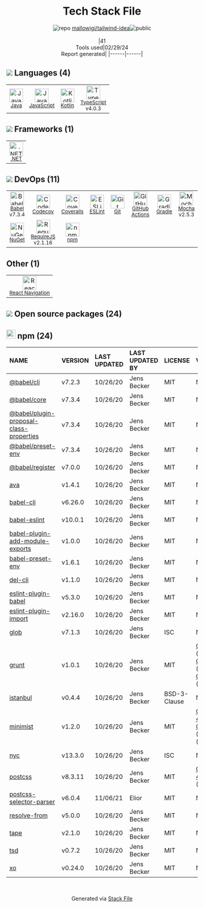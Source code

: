 <!--
&lt;--- Readme.md Snippet without images Start ---&gt;
## Tech Stack
mallowigi/tailwind-idea is built on the following main stack:

- [Java](https://www.java.com) – Languages
- [JavaScript](https://developer.mozilla.org/en-US/docs/Web/JavaScript) – Languages
- [Kotlin](https://kotlinlang.org/) – Languages
- [TypeScript](http://www.typescriptlang.org) – Languages
- [.NET](http://www.microsoft.com/net/) – Frameworks (Full Stack)
- [Babel](http://babeljs.io/) – JavaScript Compilers
- [Codecov](https://codecov.io/) – Code Coverage
- [Coveralls](https://coveralls.io/) – Code Coverage
- [ESLint](http://eslint.org/) – Code Review
- [GitHub Actions](https://github.com/features/actions) – Continuous Integration
- [Gradle](https://www.gradle.org/) – Java Build Tools
- [Mocha](http://mochajs.org/) – Javascript Testing Framework
- [RequireJS](http://requirejs.org/) – Front End Package Manager
- [React Navigation](https://reactnavigation.org/) – Cross-Platform Mobile Tools

Full tech stack [here](/techstack.md)

&lt;--- Readme.md Snippet without images End ---&gt;

&lt;--- Readme.md Snippet with images Start ---&gt;
## Tech Stack
mallowigi/tailwind-idea is built on the following main stack:

- <img width='25' height='25' src='https://img.stackshare.io/service/995/K85ZWV2F.png' alt='Java'/> [Java](https://www.java.com) – Languages
- <img width='25' height='25' src='https://img.stackshare.io/service/1209/javascript.jpeg' alt='JavaScript'/> [JavaScript](https://developer.mozilla.org/en-US/docs/Web/JavaScript) – Languages
- <img width='25' height='25' src='https://img.stackshare.io/service/3750/pCfEzr6L.png' alt='Kotlin'/> [Kotlin](https://kotlinlang.org/) – Languages
- <img width='25' height='25' src='https://img.stackshare.io/service/1612/bynNY5dJ.jpg' alt='TypeScript'/> [TypeScript](http://www.typescriptlang.org) – Languages
- <img width='25' height='25' src='https://img.stackshare.io/service/1014/IoPy1dce_400x400.png' alt='.NET'/> [.NET](http://www.microsoft.com/net/) – Frameworks (Full Stack)
- <img width='25' height='25' src='https://img.stackshare.io/service/2739/-1wfGjNw.png' alt='Babel'/> [Babel](http://babeljs.io/) – JavaScript Compilers
- <img width='25' height='25' src='https://img.stackshare.io/service/2673/Codecov_Mark_Circle_Pink.png' alt='Codecov'/> [Codecov](https://codecov.io/) – Code Coverage
- <img width='25' height='25' src='https://img.stackshare.io/service/680/a43e4a04cb9f778842de43f95db59a14.png' alt='Coveralls'/> [Coveralls](https://coveralls.io/) – Code Coverage
- <img width='25' height='25' src='https://img.stackshare.io/service/3337/Q4L7Jncy.jpg' alt='ESLint'/> [ESLint](http://eslint.org/) – Code Review
- <img width='25' height='25' src='https://img.stackshare.io/service/11563/actions.png' alt='GitHub Actions'/> [GitHub Actions](https://github.com/features/actions) – Continuous Integration
- <img width='25' height='25' src='https://img.stackshare.io/service/975/gradlephant-social-black-bg.png' alt='Gradle'/> [Gradle](https://www.gradle.org/) – Java Build Tools
- <img width='25' height='25' src='https://img.stackshare.io/service/832/mocha.png' alt='Mocha'/> [Mocha](http://mochajs.org/) – Javascript Testing Framework
- <img width='25' height='25' src='https://img.stackshare.io/service/852/1781835.png' alt='RequireJS'/> [RequireJS](http://requirejs.org/) – Front End Package Manager
- <img width='25' height='25' src='https://img.stackshare.io/service/6422/react-navigation.png' alt='React Navigation'/> [React Navigation](https://reactnavigation.org/) – Cross-Platform Mobile Tools

Full tech stack [here](/techstack.md)

&lt;--- Readme.md Snippet with images End ---&gt;
-->
<div align="center">

# Tech Stack File
![](https://img.stackshare.io/repo.svg "repo") [mallowigi/tailwind-idea](https://github.com/mallowigi/tailwind-idea)![](https://img.stackshare.io/public_badge.svg "public")
<br/><br/>
|41<br/>Tools used|02/29/24 <br/>Report generated|
|------|------|
</div>

## <img src='https://img.stackshare.io/languages.svg'/> Languages (4)
<table><tr>
  <td align='center'>
  <img width='36' height='36' src='https://img.stackshare.io/service/995/K85ZWV2F.png' alt='Java'>
  <br>
  <sub><a href="https://www.java.com">Java</a></sub>
  <br>
  <sub></sub>
</td>

<td align='center'>
  <img width='36' height='36' src='https://img.stackshare.io/service/1209/javascript.jpeg' alt='JavaScript'>
  <br>
  <sub><a href="https://developer.mozilla.org/en-US/docs/Web/JavaScript">JavaScript</a></sub>
  <br>
  <sub></sub>
</td>

<td align='center'>
  <img width='36' height='36' src='https://img.stackshare.io/service/3750/pCfEzr6L.png' alt='Kotlin'>
  <br>
  <sub><a href="https://kotlinlang.org/">Kotlin</a></sub>
  <br>
  <sub></sub>
</td>

<td align='center'>
  <img width='36' height='36' src='https://img.stackshare.io/service/1612/bynNY5dJ.jpg' alt='TypeScript'>
  <br>
  <sub><a href="http://www.typescriptlang.org">TypeScript</a></sub>
  <br>
  <sub>v4.0.3</sub>
</td>

</tr>
</table>

## <img src='https://img.stackshare.io/frameworks.svg'/> Frameworks (1)
<table><tr>
  <td align='center'>
  <img width='36' height='36' src='https://img.stackshare.io/service/1014/IoPy1dce_400x400.png' alt='.NET'>
  <br>
  <sub><a href="http://www.microsoft.com/net/">.NET</a></sub>
  <br>
  <sub></sub>
</td>

</tr>
</table>

## <img src='https://img.stackshare.io/devops.svg'/> DevOps (11)
<table><tr>
  <td align='center'>
  <img width='36' height='36' src='https://img.stackshare.io/service/2739/-1wfGjNw.png' alt='Babel'>
  <br>
  <sub><a href="http://babeljs.io/">Babel</a></sub>
  <br>
  <sub>v7.3.4</sub>
</td>

<td align='center'>
  <img width='36' height='36' src='https://img.stackshare.io/service/2673/Codecov_Mark_Circle_Pink.png' alt='Codecov'>
  <br>
  <sub><a href="https://codecov.io/">Codecov</a></sub>
  <br>
  <sub></sub>
</td>

<td align='center'>
  <img width='36' height='36' src='https://img.stackshare.io/service/680/a43e4a04cb9f778842de43f95db59a14.png' alt='Coveralls'>
  <br>
  <sub><a href="https://coveralls.io/">Coveralls</a></sub>
  <br>
  <sub></sub>
</td>

<td align='center'>
  <img width='36' height='36' src='https://img.stackshare.io/service/3337/Q4L7Jncy.jpg' alt='ESLint'>
  <br>
  <sub><a href="http://eslint.org/">ESLint</a></sub>
  <br>
  <sub></sub>
</td>

<td align='center'>
  <img width='36' height='36' src='https://img.stackshare.io/service/1046/git.png' alt='Git'>
  <br>
  <sub><a href="http://git-scm.com/">Git</a></sub>
  <br>
  <sub></sub>
</td>

<td align='center'>
  <img width='36' height='36' src='https://img.stackshare.io/service/11563/actions.png' alt='GitHub Actions'>
  <br>
  <sub><a href="https://github.com/features/actions">GitHub Actions</a></sub>
  <br>
  <sub></sub>
</td>

<td align='center'>
  <img width='36' height='36' src='https://img.stackshare.io/service/975/gradlephant-social-black-bg.png' alt='Gradle'>
  <br>
  <sub><a href="https://www.gradle.org/">Gradle</a></sub>
  <br>
  <sub></sub>
</td>

<td align='center'>
  <img width='36' height='36' src='https://img.stackshare.io/service/832/mocha.png' alt='Mocha'>
  <br>
  <sub><a href="http://mochajs.org/">Mocha</a></sub>
  <br>
  <sub>v2.5.3</sub>
</td>

</tr>
<tr>
  <td align='center'>
  <img width='36' height='36' src='https://img.stackshare.io/service/2637/6I3oEOP4_400x400.jpg' alt='NuGet'>
  <br>
  <sub><a href="https://www.nuget.org/">NuGet</a></sub>
  <br>
  <sub></sub>
</td>

<td align='center'>
  <img width='36' height='36' src='https://img.stackshare.io/service/852/1781835.png' alt='RequireJS'>
  <br>
  <sub><a href="http://requirejs.org/">RequireJS</a></sub>
  <br>
  <sub>v2.1.16</sub>
</td>

<td align='center'>
  <img width='36' height='36' src='https://img.stackshare.io/service/1120/lejvzrnlpb308aftn31u.png' alt='npm'>
  <br>
  <sub><a href="https://www.npmjs.com/">npm</a></sub>
  <br>
  <sub></sub>
</td>

</tr>
</table>

## Other (1)
<table><tr>
  <td align='center'>
  <img width='36' height='36' src='https://img.stackshare.io/service/6422/react-navigation.png' alt='React Navigation'>
  <br>
  <sub><a href="https://reactnavigation.org/">React Navigation</a></sub>
  <br>
  <sub></sub>
</td>

</tr>
</table>


## <img src='https://img.stackshare.io/group.svg' /> Open source packages (24)</h2>

## <img width='24' height='24' src='https://img.stackshare.io/service/1120/lejvzrnlpb308aftn31u.png'/> npm (24)

|NAME|VERSION|LAST UPDATED|LAST UPDATED BY|LICENSE|VULNERABILITIES|
|:------|:------|:------|:------|:------|:------|
|[@babel/cli](https://www.npmjs.com/@babel/cli)|v7.2.3|10/26/20|Jens Becker |MIT|N/A|
|[@babel/core](https://www.npmjs.com/@babel/core)|v7.3.4|10/26/20|Jens Becker |MIT|N/A|
|[@babel/plugin-proposal-class-properties](https://www.npmjs.com/@babel/plugin-proposal-class-properties)|v7.3.4|10/26/20|Jens Becker |MIT|N/A|
|[@babel/preset-env](https://www.npmjs.com/@babel/preset-env)|v7.3.4|10/26/20|Jens Becker |MIT|N/A|
|[@babel/register](https://www.npmjs.com/@babel/register)|v7.0.0|10/26/20|Jens Becker |MIT|N/A|
|[ava](https://www.npmjs.com/ava)|v1.4.1|10/26/20|Jens Becker |MIT|N/A|
|[babel-cli](https://www.npmjs.com/babel-cli)|v6.26.0|10/26/20|Jens Becker |MIT|N/A|
|[babel-eslint](https://www.npmjs.com/babel-eslint)|v10.0.1|10/26/20|Jens Becker |MIT|N/A|
|[babel-plugin-add-module-exports](https://www.npmjs.com/babel-plugin-add-module-exports)|v1.0.0|10/26/20|Jens Becker |MIT|N/A|
|[babel-preset-env](https://www.npmjs.com/babel-preset-env)|v1.6.1|10/26/20|Jens Becker |MIT|N/A|
|[del-cli](https://www.npmjs.com/del-cli)|v1.1.0|10/26/20|Jens Becker |MIT|N/A|
|[eslint-plugin-babel](https://www.npmjs.com/eslint-plugin-babel)|v5.3.0|10/26/20|Jens Becker |MIT|N/A|
|[eslint-plugin-import](https://www.npmjs.com/eslint-plugin-import)|v2.16.0|10/26/20|Jens Becker |MIT|N/A|
|[glob](https://www.npmjs.com/glob)|v7.1.3|10/26/20|Jens Becker |ISC|N/A|
|[grunt](https://www.npmjs.com/grunt)|v1.0.1|10/26/20|Jens Becker |MIT|[CVE-2022-1537](https://github.com/advisories/GHSA-rm36-94g8-835r) (High)<br/>[CVE-2020-7729](https://github.com/advisories/GHSA-m5pj-vjjf-4m3h) (High)<br/>[CVE-2022-0436](https://github.com/advisories/GHSA-j383-35pm-c5h4) (Moderate)|
|[istanbul](https://www.npmjs.com/istanbul)|v0.4.4|10/26/20|Jens Becker |BSD-3-Clause|N/A|
|[minimist](https://www.npmjs.com/minimist)|v1.2.0|10/26/20|Jens Becker |MIT|[CVE-2021-44906](https://github.com/advisories/GHSA-xvch-5gv4-984h) (Critical)<br/>[CVE-2020-7598](https://github.com/advisories/GHSA-vh95-rmgr-6w4m) (Moderate)<br/>[](https://github.com/advisories/GHSA-7fhm-mqm4-2wp7) (Moderate)|
|[nyc](https://www.npmjs.com/nyc)|v13.3.0|10/26/20|Jens Becker |ISC|N/A|
|[postcss](https://www.npmjs.com/postcss)|v8.3.11|10/26/20|Jens Becker |MIT|[CVE-2023-44270](https://github.com/advisories/GHSA-7fh5-64p2-3v2j) (Moderate)|
|[postcss-selector-parser](https://www.npmjs.com/postcss-selector-parser)|v6.0.4|11/06/21|Elior |MIT|N/A|
|[resolve-from](https://www.npmjs.com/resolve-from)|v5.0.0|10/26/20|Jens Becker |MIT|N/A|
|[tape](https://www.npmjs.com/tape)|v2.1.0|10/26/20|Jens Becker |MIT|N/A|
|[tsd](https://www.npmjs.com/tsd)|v0.7.2|10/26/20|Jens Becker |MIT|N/A|
|[xo](https://www.npmjs.com/xo)|v0.24.0|10/26/20|Jens Becker |MIT|N/A|

<br/>
<div align='center'>

Generated via [Stack File](https://github.com/marketplace/stack-file)
